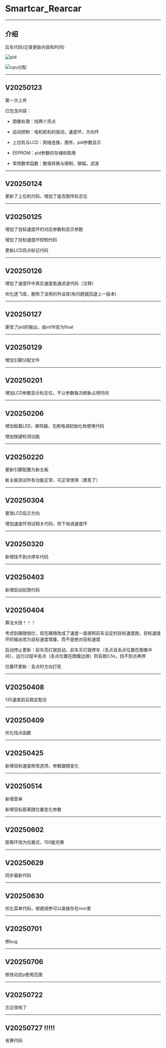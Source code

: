 # Smartcar_Rearcar

---

## 介绍

后车代码(记录更新内容和时间)

![pid](\\Readme_Image\\后车pid.jpg)

![cpu分配](\\Readme_Image\\后车cpu分配.jpg)

---

## V20250123

第一次上传

已包含内容：

- 图像处理：找两个亮点

- 运动控制：电机舵机的驱动，速度环，方向环

- 上位机与LCD：网络连接，图传，pid参数显示

- EEPROM：pid参数的存储和取用

- 常用数学函数：数值转换与限制，限幅，滤波

---

## V20250124

更新了上位机代码，增加了是否图传标志位

---

## V20250125

增加了目标速度环的对应参数和显示参数

增加了目标速度环控制代码

更新LCD亮点标记代码

---

## V20250126

增加了速度环中真实速度低通滤波代码（注释）

优化逐飞库，删除了没用的外设库(有问题就回退上一版本)

---

## V20250127

更改了pid的输出，由int16变为float

---

## V20250129

增加引脚分配文件

---

## V20250201

增加LCD参数显示标志位，不让参数每次刷新占用时间

---

## V20250206

增加板载LED，蜂鸣器，无刷电调初始化和使用代码

增加按键检测功能

---

## V20250220

更新引脚配置为新主板

新主板测试所有功能正常，可正常使用（累死了）

---

## V20250304

更改LCD显示方向

增加速度环测试相关代码，供下地调速度环

---

## V20250320

新增找不到点停车代码

---

## V20250403

新增启动前馈代码

---

## V20250404

算法大改！！！

考虑到跟随很烂，现在跟随改成了速度一直按照前车设定的目标速度跑，目标速度环的输出改为目标速度增量，而不是绝对目标速度

启动停止更新：前车亮灯就启动，前车灭灯就停车（丢点且丢点位置在图像中间），运行过程中丢点（丢点位置在图像边缘）则盲跑0.5s，找不到点再停

位置环更新：丢点时方向打死

---

## V20250408

135速度前后稳定配合

---

## V20250409

优化找点函数

---

## V20250425

新增目标速度修改选项，参数跟随变化

---

## V20250514

新增菜单

新增目标距离随位置变化参数

---

## V20250602

距离环改为位置式，150能完赛

---

## V20250629

同步最新代码

---

## V20250630

优化菜单代码，按键调参可以直接存在rom里

---

## V20250701

修bug

---

## V20250706

修改动态p使用范围

---

## V20250722

忘记改啥了

---

## V20250727 !!!!!

省赛代码
